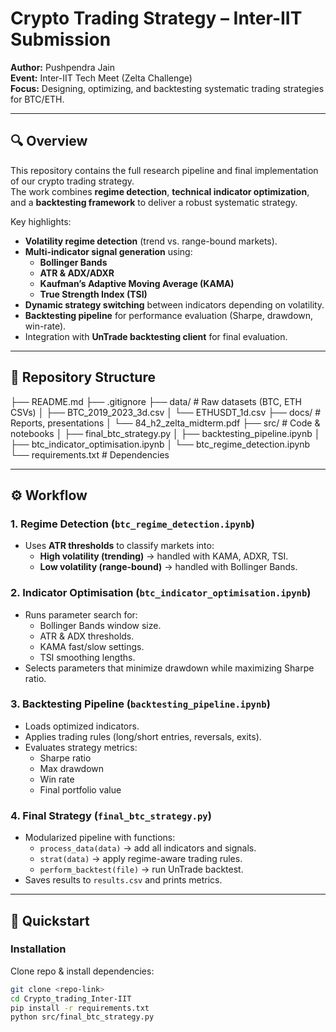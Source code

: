 # Crypto Trading Strategy – Inter-IIT Submission

**Author:** Pushpendra Jain  
**Event:** Inter-IIT Tech Meet (Zelta Challenge)  
**Focus:** Designing, optimizing, and backtesting systematic trading strategies for BTC/ETH.

---

## 🔍 Overview

This repository contains the full research pipeline and final implementation of our crypto trading strategy.  
The work combines **regime detection**, **technical indicator optimization**, and a **backtesting framework** to deliver a robust systematic strategy.

Key highlights:
- **Volatility regime detection** (trend vs. range-bound markets).
- **Multi-indicator signal generation** using:
  - **Bollinger Bands**
  - **ATR & ADX/ADXR**
  - **Kaufman’s Adaptive Moving Average (KAMA)**
  - **True Strength Index (TSI)**
- **Dynamic strategy switching** between indicators depending on volatility.
- **Backtesting pipeline** for performance evaluation (Sharpe, drawdown, win-rate).
- Integration with **UnTrade backtesting client** for final evaluation.

---

## 📂 Repository Structure

├── README.md
├── .gitignore
├── data/ # Raw datasets (BTC, ETH CSVs)
│ ├── BTC_2019_2023_3d.csv
│ └── ETHUSDT_1d.csv
├── docs/ # Reports, presentations
│ └── 84_h2_zelta_midterm.pdf
├── src/ # Code & notebooks
│ ├── final_btc_strategy.py
│ ├── backtesting_pipeline.ipynb
│ ├── btc_indicator_optimisation.ipynb
│ └── btc_regime_detection.ipynb
└── requirements.txt # Dependencies


---

## ⚙️ Workflow

### 1. Regime Detection (`btc_regime_detection.ipynb`)
- Uses **ATR thresholds** to classify markets into:
  - **High volatility (trending)** → handled with KAMA, ADXR, TSI.
  - **Low volatility (range-bound)** → handled with Bollinger Bands.

### 2. Indicator Optimisation (`btc_indicator_optimisation.ipynb`)
- Runs parameter search for:
  - Bollinger Bands window size.
  - ATR & ADX thresholds.
  - KAMA fast/slow settings.
  - TSI smoothing lengths.
- Selects parameters that minimize drawdown while maximizing Sharpe ratio.

### 3. Backtesting Pipeline (`backtesting_pipeline.ipynb`)
- Loads optimized indicators.
- Applies trading rules (long/short entries, reversals, exits).
- Evaluates strategy metrics:
  - Sharpe ratio
  - Max drawdown
  - Win rate
  - Final portfolio value

### 4. Final Strategy (`final_btc_strategy.py`)
- Modularized pipeline with functions:
  - `process_data(data)` → add all indicators and signals.
  - `strat(data)` → apply regime-aware trading rules.
  - `perform_backtest(file)` → run UnTrade backtest.
- Saves results to `results.csv` and prints metrics.

---

## 🚀 Quickstart

### Installation
Clone repo & install dependencies:
```bash
git clone <repo-link>
cd Crypto_trading_Inter-IIT
pip install -r requirements.txt
python src/final_btc_strategy.py
